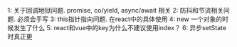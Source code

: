 1: 关于回调地狱问题. promise, co/yield, async/await 相关
2: 防抖和节流相关问题. 必须会手写
3: this指针指向问题. 在react中的具体使用
4: new 一个对象的时候发生了什么
5: react和vue中的key为什么不建议使用index？
6: 异步setState时真正更 
<!--stackedit_data:
eyJoaXN0b3J5IjpbLTIwMDU1ODg2MjJdfQ==
-->